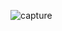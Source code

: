 ![capture](https://user-images.githubusercontent.com/18416366/30338866-af8a4978-980a-11e7-93dd-3916a9880784.PNG)

